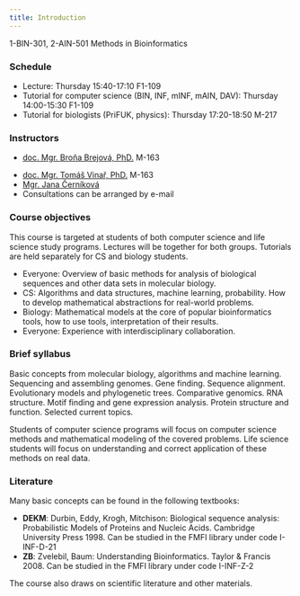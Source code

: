 ```yaml
---
title: Introduction
---
```


1-BIN-301, 2-AIN-501 Methods in Bioinformatics

### Schedule

  - Lecture: Thursday 15:40-17:10 F1-109
  - Tutorial for computer science (BIN, INF, mINF, mAIN, DAV): Thursday
    14:00-15:30 F1-109
  - Tutorial for biologists (PriFUK, physics): Thursday 17:20-18:50
    M-217

### Instructors

  - [doc. Mgr. Broňa Brejová, PhD.](https://compbio.fmph.uniba.sk/~bbrejova/) M-163
<!---
  - [Mgr. Askar Gafurov, PhD.](http://www.dcs.fmph.uniba.sk/~gafurov/)
    M-25
--->
  - [doc. Mgr. Tomáš Vinař, PhD.](https://compbio.fmph.uniba.sk/~tvinar/) M-163
  - [Mgr. Jana Černíková](https://sluzby.fmph.uniba.sk/ludia/cernikova6)
  - Consultations can be arranged by e-mail

### Course objectives

This course is targeted at students of both computer science and life
science study programs. Lectures will be together for both groups.
Tutorials are held separately for CS and biology students.

  - Everyone: Overview of basic methods for analysis of biological
    sequences and other data sets in molecular biology.
  - CS: Algorithms and data structures, machine learning, probability.
    How to develop mathematical abstractions for real-world problems.
  - Biology: Mathematical models at the core of popular bioinformatics
    tools, how to use tools, interpretation of their results.
  - Everyone: Experience with interdisciplinary collaboration.

### Brief syllabus

Basic concepts from molecular biology, algorithms and machine learning.
Sequencing and assembling genomes. Gene finding. Sequence alignment.
Evolutionary models and phylogenetic trees. Comparative genomics. RNA
structure. Motif finding and gene expression analysis. Protein structure
and function. Selected current topics.

Students of computer science programs will focus on computer science
methods and mathematical modeling of the covered problems. Life science
students will focus on understanding and correct application of these
methods on real data.

### Literature

Many basic concepts can be found in the following textbooks:

  - **DEKM**: Durbin, Eddy, Krogh, Mitchison: Biological sequence
    analysis: Probabilistic Models of Proteins and Nucleic Acids.
    Cambridge University Press 1998. Can be studied in the FMFI library
    under code I-INF-D-21
  - **ZB**: Zvelebil, Baum: Understanding Bioinformatics. Taylor &
    Francis 2008. Can be studied in the FMFI library under code
    I-INF-Z-2

The course also draws on scientific literature and other
materials.
